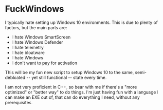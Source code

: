 # FuckWindows

I typically hate setting up Windows 10 environments. This is due to plenty of factors, but the main parts are:
* I hate Windows SmartScreen
* I hate Windows Defender
* I hate telemetry
* I hate bloatware
* I hate Windows
* I don't want to pay for activation

This will be my fun new script to setup Windows 10 to the same, semi-debloated -- yet still functional -- state every time.

I am not very proficient in C++, so bear with me if there's a "more optimized" or "better way" to do things. I'm just having fun with a language I can make an EXE out of, that can do everything I need, without any prerequisites.

